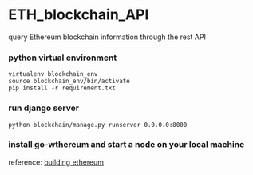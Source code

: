 # ETH_blockchain_API
query Ethereum blockchain information through the rest API

### python virtual environment
```
virtualenv blockchain_env
source blockchain_env/bin/activate
pip install -r requirement.txt
```

### run django server
```
python blockchain/manage.py runserver 0.0.0.0:8000
```

### install go-wthereum and start a node on your local machine
reference: [building ethereum](https://github.com/ethereum/go-ethereum/wiki/Building-Ethereum)

